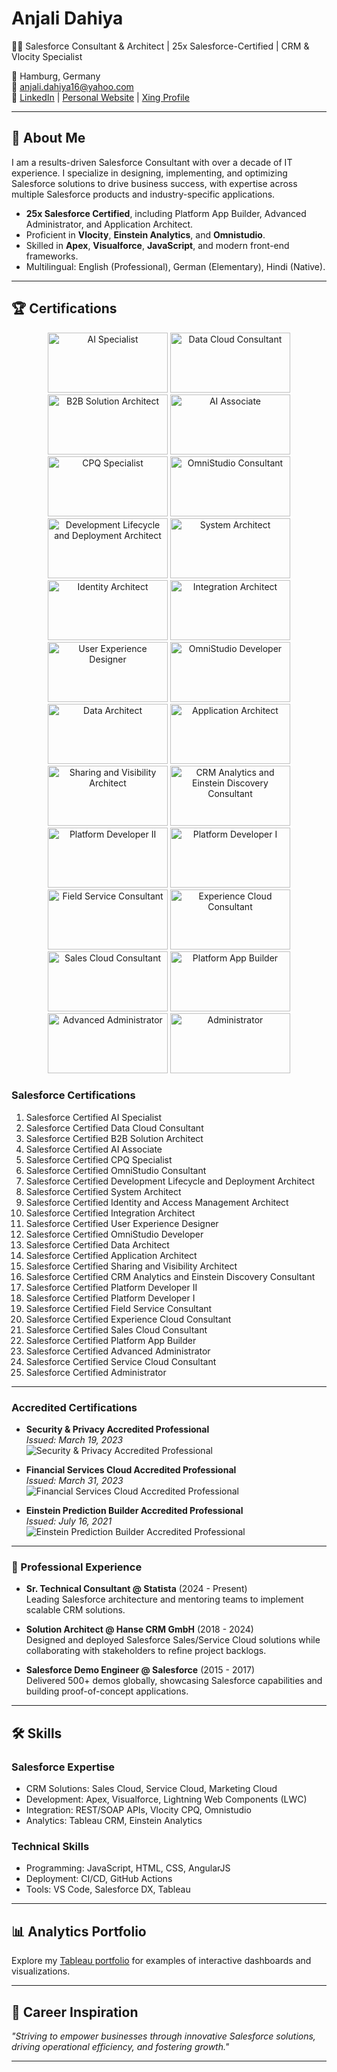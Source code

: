 # Anjali Dahiya
👩‍💻 Salesforce Consultant & Architect | 25x Salesforce-Certified | CRM & Vlocity Specialist

📍 Hamburg, Germany  
📧 [anjali.dahiya16@yahoo.com](mailto:anjali.dahiya16@yahoo.com)  
🔗 [LinkedIn](https://www.linkedin.com/in/anjali16) | [Personal Website](https://www.anjali-dahiya.com) | [Xing Profile](https://www.xing.com/profile/Anjali_Dahiya4)

---

## 🌟 About Me
I am a results-driven Salesforce Consultant with over a decade of IT experience. I specialize in designing, implementing, and optimizing Salesforce solutions to drive business success, with expertise across multiple Salesforce products and industry-specific applications.

- **25x Salesforce Certified**, including Platform App Builder, Advanced Administrator, and Application Architect.
- Proficient in **Vlocity**, **Einstein Analytics**, and **Omnistudio**.
- Skilled in **Apex**, **Visualforce**, **JavaScript**, and modern front-end frameworks.
- Multilingual: English (Professional), German (Elementary), Hindi (Native).

---

## 🏆 Certifications
<p align="center">
  <img src="Badges/AI%20Specialist.png" alt="AI Specialist" style="width: 12rem; height: 6rem;">
  <img src="Badges/Data%20Cloud%20Consultant.png" alt="Data Cloud Consultant" style="width: 12rem; height: 6rem;">
  <img src="Badges/B2B%20Solution%20Architect.png" alt="B2B Solution Architect" style="width: 12rem; height: 6rem;">
  <img src="Badges/AI%20Associate.png" alt="AI Associate" style="width: 12rem; height: 6rem;">
  <img src="Badges/CPQ%20Specialist.png" alt="CPQ Specialist" style="width: 12rem; height: 6rem;">
  <img src="Badges/OmniStudio%20Consultant.png" alt="OmniStudio Consultant" style="width: 12rem; height: 6rem;">
  <img src="Badges/Development%20Lifecycle%20and%20Deployment%20Architect.png" alt="Development Lifecycle and Deployment Architect" style="width: 12rem; height: 6rem;">
  <img src="Badges/System%20Architect.png" alt="System Architect" style="width: 12rem; height: 6rem;">
  <img src="Badges/Identity%20and%20Access%20Management%20Architect.png" alt="Identity Architect" style="width: 12rem; height: 6rem;">
  <img src="Badges/Integration%20Architect.png" alt="Integration Architect" style="width: 12rem; height: 6rem;">
  <img src="Badges/User%20Experience%20Designer.png" alt="User Experience Designer" style="width: 12rem; height: 6rem;">
  <img src="Badges/OmniStudio%20Developer.png" alt="OmniStudio Developer" style="width: 12rem; height: 6rem;">
  <img src="Badges/Data%20Architect.png" alt="Data Architect" style="width: 12rem; height: 6rem;">
  <img src="Badges/Application%20Architect.png" alt="Application Architect" style="width: 12rem; height: 6rem;">
  <img src="Badges/Sharing%20and%20Visibility%20Architect.png" alt="Sharing and Visibility Architect" style="width: 12rem; height: 6rem;">
  <img src="Badges/CRM%20Analytics%20and%20Einstein%20Discovery%20Consultant.png" alt="CRM Analytics and Einstein Discovery Consultant" style="width: 12rem; height: 6rem;">
  <img src="Badges/Platform%20Developer%20II.png" alt="Platform Developer II" style="width: 12rem; height: 6rem;">
  <img src="Badges/Platform%20Developer%20I.png" alt="Platform Developer I" style="width: 12rem; height: 6rem;">
  <img src="Badges/Field%20Service%20Consultant.png" alt="Field Service Consultant" style="width: 12rem; height: 6rem;">
  <img src="Badges/Experience%20Cloud%20Consultant.png" alt="Experience Cloud Consultant" style="width: 12rem; height: 6rem;">
  <img src="Badges/Sales%20Cloud%20Consultant.png" alt="Sales Cloud Consultant" style="width: 12rem; height: 6rem;">
  <img src="Badges/Platform%20App%20Builder.png" alt="Platform App Builder" style="width: 12rem; height: 6rem;">
  <img src="Badges/Advanced%20Administrator.png" alt="Advanced Administrator" style="width: 12rem; height: 6rem;">
  <img src="Badges/Administrator.png" alt="Administrator" style="width: 12rem; height: 6rem;">
</p>



### **Salesforce Certifications**
1. Salesforce Certified AI Specialist
2. Salesforce Certified Data Cloud Consultant
3. Salesforce Certified B2B Solution Architect
4. Salesforce Certified AI Associate
5. Salesforce Certified CPQ Specialist
6. Salesforce Certified OmniStudio Consultant
7. Salesforce Certified Development Lifecycle and Deployment Architect
8. Salesforce Certified System Architect
9. Salesforce Certified Identity and Access Management Architect
10. Salesforce Certified Integration Architect
11. Salesforce Certified User Experience Designer
12. Salesforce Certified OmniStudio Developer
13. Salesforce Certified Data Architect
14. Salesforce Certified Application Architect
15. Salesforce Certified Sharing and Visibility Architect
16. Salesforce Certified CRM Analytics and Einstein Discovery Consultant
17. Salesforce Certified Platform Developer II
18. Salesforce Certified Platform Developer I
19. Salesforce Certified Field Service Consultant
20. Salesforce Certified Experience Cloud Consultant
21. Salesforce Certified Sales Cloud Consultant
22. Salesforce Certified Platform App Builder
23. Salesforce Certified Advanced Administrator
24. Salesforce Certified Service Cloud Consultant
25. Salesforce Certified Administrator
---

### **Accredited Certifications**
- **Security & Privacy Accredited Professional**  
  _Issued: March 19, 2023_  
  ![Security & Privacy Accredited Professional](Badges/Security%20&%20Privacy%20Accredited%20Professional.png)

- **Financial Services Cloud Accredited Professional**  
  _Issued: March 31, 2023_  
  ![Financial Services Cloud Accredited Professional](Badges/Financial%20Services%20Cloud%20Accredited%20Professional.png)

- **Einstein Prediction Builder Accredited Professional**  
  _Issued: July 16, 2021_  
  ![Einstein Prediction Builder Accredited Professional](Badges/Einstein%20Prediction%20Builder%20Accredited%20Professional.png)

---

### 💼 Professional Experience
- **Sr. Technical Consultant @ Statista** (2024 - Present)  
  Leading Salesforce architecture and mentoring teams to implement scalable CRM solutions.

- **Solution Architect @ Hanse CRM GmbH** (2018 - 2024)  
  Designed and deployed Salesforce Sales/Service Cloud solutions while collaborating with stakeholders to refine project backlogs.

- **Salesforce Demo Engineer @ Salesforce** (2015 - 2017)  
  Delivered 500+ demos globally, showcasing Salesforce capabilities and building proof-of-concept applications.

---

## 🛠 Skills
### **Salesforce Expertise**
- CRM Solutions: Sales Cloud, Service Cloud, Marketing Cloud  
- Development: Apex, Visualforce, Lightning Web Components (LWC)  
- Integration: REST/SOAP APIs, Vlocity CPQ, Omnistudio  
- Analytics: Tableau CRM, Einstein Analytics  

### **Technical Skills**
- Programming: JavaScript, HTML, CSS, AngularJS  
- Deployment: CI/CD, GitHub Actions  
- Tools: VS Code, Salesforce DX, Tableau  

---

## 📊 Analytics Portfolio
Explore my [Tableau portfolio](https://public.tableau.com/app/profile/anjali.dahiya) for examples of interactive dashboards and visualizations.

---

## 🚀 Career Inspiration
_"Striving to empower businesses through innovative Salesforce solutions, driving operational efficiency, and fostering growth."_

---
